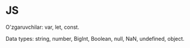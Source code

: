 # JS


O'zgaruvchilar: var, let, const.


Data types: string, number, BigInt, Boolean, null, NaN, undefined, object.